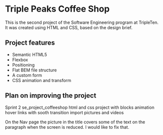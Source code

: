 # Triple Peaks Coffee Shop

This is the second project of the Software Engineering program at TripleTen. It was created using HTML and CSS, based on the design brief.

## Project features

- Semantic HTML5
- Flexbox
- Positioning
- Flat BEM file structure
- A custom form
- CSS animation and transform

## Plan on improving the project

Sprint 2 se_project_coffeeshop
html and css project with blocks animation hover links with sooth transition import pictures and videos

On the Nav page the picture in the title covers some of the text on the paragraph when the screen is reduced. I would like to fix that.
